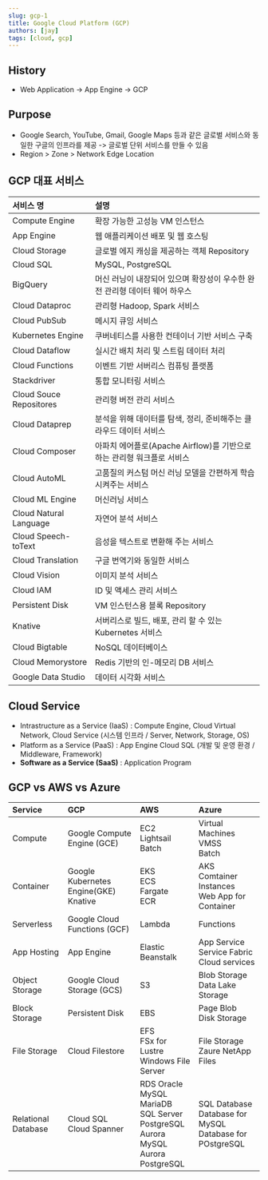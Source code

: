```yaml
---
slug: gcp-1
title: Google Cloud Platform (GCP)
authors: [jay]
tags: [cloud, gcp]
---
```


## History
- Web Application -> App Engine -> GCP

## Purpose
- Google Search, YouTube, Gmail, Google Maps 등과 같은 글로벌 서비스와 동일한 구글의 인프라를 제공 -> 글로벌 단위 서비스를 만들 수 있음
- Region > Zone > Network Edge Location

## GCP 대표 서비스
|서비스 명| 설명|
|:----|:----|
|Compute Engine|확장 가능한 고성능 VM 인스턴스|
|App Engine|웹 애플리케이션 배포 및 웹 호스팅|
|Cloud Storage|글로벌 에지 캐싱을 제공하는 객체 Repository|
|Cloud SQL|MySQL, PostgreSQL|
|BigQuery|머신 러닝이 내장되어 있으며 확장성이 우수한 완전 관리형 데이터 웨어 하우스|
|Cloud Dataproc|관리형 Hadoop, Spark 서비스|
|Cloud PubSub|메시지 큐잉 서비스|
|Kubernetes Engine|쿠버네티스를 사용한 컨테이너 기반 서비스 구축|
|Cloud Dataflow|실시간 배치 처리 및 스트림 데이터 처리|
|Cloud Functions|이벤트 기반 서버리스 컴퓨팅 플랫폼|
|Stackdriver|통합 모니터링 서비스|
|Cloud Souce Repositores|관리형 버전 관리 서비스|
|Cloud Dataprep|분석을 위해 데이터를 탐색, 정리, 준비해주는 클라우드 데이터 서비스|
|Cloud Composer|아파치 에어플로(Apache Airflow)를 기반으로 하는 관리형 워크플로 서비스|
|Cloud AutoML|고품질의 커스텀 머신 러닝 모델을 간편하게 학습시켜주는 서비스|
|Cloud ML Engine|머신러닝 서비스|
|Cloud Natural Language|자연어 분석 서비스|
|Cloud Speech-toText|음성을 텍스트로 변환해 주는 서비스|
|Cloud Translation|구글 번역기와 동일한 서비스|
|Cloud Vision|이미지 분석 서비스|
|Cloud IAM|ID 및 액세스 관리 서비스|
|Persistent Disk|VM 인스턴스용 블록 Repository|
|Knative|서버리스로 빌드, 배포, 관리 할 수 있는 Kubernetes 서비스|
|Cloud Bigtable|NoSQL 데이터베이스|
|Cloud Memorystore|Redis 기반의 인-메모리 DB 서비스|
|Google Data Studio|데이터 시각화 서비스|

## Cloud Service
- Intrastructure as a Service (IaaS) : Compute Engine, Cloud Virtual Network, Cloud Service (시스템 인프라 / Server, Network, Storage, OS)
- Platform as a Service (PaaS) : App Engine Cloud SQL (개발 및 운영 환경 / Middleware, Framework)
- **Software as a Service (SaaS)** : Application Program

## GCP vs AWS vs Azure
|Service|GCP|AWS|Azure|
|:----|:-----|:-----|:-----|
|Compute|Google Compute Engine (GCE)|EC2<br/>Lightsail<br/>Batch|Virtual Machines<br/>VMSS<br/>Batch|
|Container|Google Kubernetes Engine(GKE)<br/>Knative|EKS<br/>ECS<br/>Fargate<br/>ECR|AKS<br/>Comtainer Instances<br/>Web App for Container|
|Serverless|Google Cloud Functions (GCF)|Lambda|Functions|
|App Hosting|App Engine|Elastic Beanstalk|App Service<br/>Service Fabric<br/>Cloud services|
|Object Storage|Google Cloud Storage (GCS)|S3|Blob Storage<br/>Data Lake Storage|
|Block Storage|Persistent Disk|EBS|Page Blob<br/>Disk Storage|
|File Storage|Cloud Filestore|EFS<br/>FSx for Lustre<br/>Windows File<br/>Server|File Storage<br/>Zaure NetApp Files|
|Relational Database|Cloud SQL<br/>Cloud Spanner|RDS Oracle<br/>MySQL<br/>MariaDB<br/>SQL Server<br/>PostgreSQL<br/>Aurora MySQL<br/>Aurora PostgreSQL|SQL Database<br/>Database for MySQL<br/>Database for POstgreSQL|
